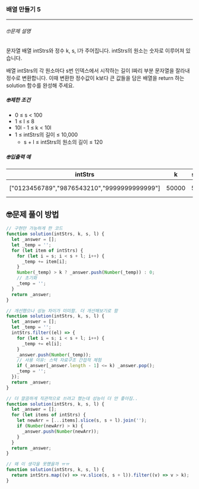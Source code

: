 ### 배열 만들기 5

---

###### 🤓문제 설명

문자열 배열 intStrs와 정수 k, s, l가 주어집니다. intStrs의 원소는 숫자로 이루어져 있습니다.

배열 intStrs의 각 원소마다 s번 인덱스에서 시작하는 길이 l짜리 부분 문자열을 잘라내 정수로 변환합니다. 이때 변환한 정수값이 k보다 큰 값들을 담은 배열을 return 하는 solution 함수를 완성해 주세요.

##### 🤓제한 조건

- 0 ≤ s < 100
- 1 ≤ l ≤ 8
- 10l - 1 ≤ k < 10l
- 1 ≤ intStrs의 길이 ≤ 10,000
  - s + l ≤ intStrs의 원소의 길이 ≤ 120

##### 🤓입출력 예

| intStrs                                     | k     | s   | l   | result         |
| ------------------------------------------- | ----- | --- | --- | -------------- |
| ["0123456789","9876543210","9999999999999"] | 50000 | 5   | 5   | [56789, 99999] |

## 🤓문제 풀이 방법

```javascript
// 구현만 가능하게 한 코드
function solution(intStrs, k, s, l) {
  let _answer = [];
  let _temp = '';
  for (let item of intStrs) {
    for (let i = s; i < s + l; i++) {
      _temp += item[i];
    }
    Number(_temp) > k ? _answer.push(Number(_temp)) : 0;
    // 초기화
    _temp = '';
  }
  return _answer;
}
```

```javascript
// 개선했으나 성능 차이가 미미함. 더 개선해보기로 함
function solution(intStrs, k, s, l) {
  let _answer = [];
  let _temp = '';
  intStrs.filter((el) => {
    for (let i = s; i < s + l; i++) {
      _temp += el[i];
    }
    _answer.push(Number(_temp));
    // 사용 이유: 스택 자료구조 간접적 체험
    if (_answer[_answer.length - 1] <= k) _answer.pop();
    _temp = '';
  });
  return _answer;
}
```

```javascript
// 더 깔끔하게 직관적으로 쓰려고 했는데 성능이 더 안 좋아짐..
function solution(intStrs, k, s, l) {
  let _answer = [];
  for (let items of intStrs) {
    let newArr = [...items].slice(s, s + l).join('');
    if (Number(newArr) > k) {
      _answer.push(Number(newArr));
    }
  }
  return _answer;
}
```

```javascript
// 왜 이 생각을 못헀을까 ㅠㅠ
function solution(intStrs, k, s, l) {
  return intStrs.map((v) => +v.slice(s, s + l)).filter((v) => v > k);
}
```
